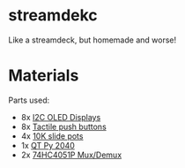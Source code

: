 # streamdekc
Like a streamdeck, but homemade and worse!

# Materials
Parts used:
- 8x [I2C OLED Displays](https://smile.amazon.com/dp/B09C5K91H7)
- 8x [Tactile push buttons](https://www.ebay.com/itm/303314070463)
- 4x [10K slide pots](https://smile.amazon.com/dp/B08C7C4PL3)
- 1x [QT Py 2040](https://www.adafruit.com/product/4900)
- 2x [74HC4051P Mux/Demux](https://smile.amazon.com/dp/B016G4MQH8)
